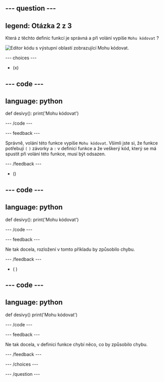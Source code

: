 
--- question ---
---
legend: Otázka 2 z 3
---

Která z těchto definic funkcí je správná a při volání vypíše `Mohu kódovat` ?

![Editor kódu s výstupní oblastí zobrazující `Mohu kódovat`.](images/quiz2.png)

--- choices ---

- (x)

--- code ---
---
language: python
---

def desivy():
  print('Mohu kódovat')

--- /code ---

 --- feedback ---

Správně, volání této funkce vypíše `Mohu kódovat`. Všimli jste si, že funkce potřebují `(` `)` závorky a `:` v definici funkce a že veškerý kód, který se má spustit při volání této funkce, musí být odsazen.

 --- /feedback ---

- ()

--- code ---
---
language: python
---

def desivy():
print('Mohu kódovat')

--- /code ---

 --- feedback ---

 Ne tak docela, rozložení v tomto příkladu by způsobilo chybu.

 --- /feedback ---

- ( )

--- code ---
---
language: python
---

def desivy()
  print('Mohu kódovat')

--- /code ---

 --- feedback ---

Ne tak docela, v definici funkce chybí něco, co by způsobilo chybu.

 --- /feedback ---

--- /choices ---

--- /question ---
